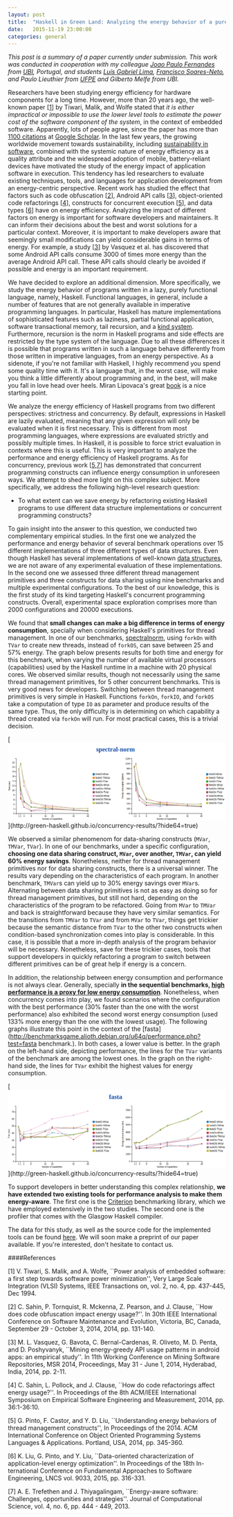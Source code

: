 ```yaml
---
layout: post
title:  "Haskell in Green Land: Analyzing the energy behavior of a purely functional language"
date:   2015-11-19 23:00:00
categories: general
---
```


*This post is a summary of a paper currently under submission. This work was conducted in cooperation with my colleague [Joao Paulo Fernandes](http://www.di.ubi.pt/~jpf/) from [UBI](http://www.ubi.pt), Portugal, and students [Luís Gabriel Lima](https://twitter.com/_luisgabriel), [Francisco Soares-Neto](https://sites.google.com/a/cin.ufpe.br/frsoares/), and Paulo Lieuthier from [UFPE](http://www.ufpe.br) and Gilberto Melfe from UBI.* 

Researchers have been studying energy efficiency for hardware components for a long time. However, more than 20 years ago, the well-known paper [[1](http://ieeexplore.ieee.org/xpl/articleDetails.jsp?arnumber=335012)] by Tiwari, Malik, and Wolfe stated that *it is either impractical or impossible to use the lower level tools to estimate the power cost of the software component of the system*, in the context of embedded software. Apparently, lots of people agree, since the paper has more than [1100 citations](https://scholar.google.com.br/scholar?cites=11094575625336609457&as_sdt=2005&sciodt=0,5&hl=pt-BR) at [Google Scholar](http://scholar.google.com). In the last few years, the growing worldwide movement towards sustainability, including [sustainability in software](http://sustainabilitydesign.org/), combined with the systemic nature of energy efficiency as a quality attribute and the widespread adoption of mobile, battery-reliant devices have motivated the study of the energy impact of application software in execution. This tendency has led researchers to evaluate existing techniques, tools, and languages for application development from an energy-centric perspective. Recent work has studied the effect that factors such as code obfuscation [[2](http://dx.doi.org/10.1109/ICSME.2014.35)], Android API calls [[3](http://dx.doi.org/10.1145/2597073.2597085)], object-oriented code refactorings [[4](http://dx.doi.org/10.1145/2652524.2652538)], constructs for concurrent execution [[5](http://dx.doi.org/10.1145/2714064.2660235)], and data types [[6](http://doi.org/10.1007/978-3-662-46675-9_21)] have on energy efficiency. Analyzing the impact of different factors on energy is important for software developers and maintainers. It can inform their decisions about the best and worst solutions for a particular context. Moreover, it is important to make developers aware that seemingly small modifications can yield considerable gains in terms of energy. For example, a study [[3](http://dx.doi.org/10.1145/2597073.2597085)] by Vasquez et al. has discovered that some Android API calls consume 3000 of times more energy than the average Android API call. These API calls should clearly be avoided if possible and energy is an important requirement.

We have decided to explore an additional dimension. More specifically, we study the energy behavior of programs written in a lazy, purely functional language, namely, Haskell. Functional languages, in general, include a number of features that are not generally available in imperative programming languages. In particular, Haskell has mature implementations of sophisticated features such as laziness, partial functional application, software transactional memory, tail recursion, and a [kind system](https://en.wikipedia.org/wiki/Kind_(type_theory)). Furthermore, recursion is the norm in Haskell programs and side effects are restricted by the type system of the language. Due to all these differences it is possible that programs written in such a language behave differently from those written in imperative languages, from an energy perspective. As a sidenote, if you're not familiar with Haskell, I highly recommend you spend some quality time with it. It's a language that, in the worst case, will make you think a little differently about programming and, in the best, will make you fall in love head over heels. Miran Lipovaca's great [book](http://learnyouahaskell.com/chapters) is a nice starting point.

We analyze the energy efficiency of Haskell programs from two different perspectives: strictness and concurrency. By default, expressions in Haskell are lazily evaluated, meaning that any given expression will only be evaluated when it is first necessary. This is different from most programming languages, where expressions are evaluated strictly and possibly multiple times. In Haskell, it is possible to force strict evaluation in contexts where this is useful. This is very important to analyze the performance and energy efficiency of Haskell programs. As for concurrency, previous work [[5](http://dx.doi.org/10.1145/2714064.2660235),[7](http://dx.doi.org/10.1016/j.jocs.2013.01.005)] has demonstrated that concurrent programming constructs can influence energy consumption in unforeseen ways. We attempt to shed more light on this complex subject. More specifically, we address the following high-level research question:

- To what extent can we save energy by refactoring existing Haskell programs to use different data structure implementations or concurrent programming constructs?

To gain insight into the answer to this question, we conducted two complementary empirical studies. In the first one we analyzed the performance and energy behavior of several benchmark operations over 15 different implementations of three different types of data structures. Even though Haskell has several implementations of well-known [data structures](https://hackage.haskell.org/package/EdisonAPI-1.3/docs/Data-Edison.html), we are not aware of any experimental evaluation of these implementations. In the second one we assessed three different thread management primitives and three constructs for data sharing using nine benchmarks and multiple experimental configurations. To the best of our knowledge, this is the first study of its kind targeting Haskell's concurrent programming constructs. Overall, experimental space exploration comprises more than 2000 configurations and 20000 executions.

We found that **small changes can make a big difference in terms of energy consumption**, specially when considering Haskell's primitives for thread management. In one of our benchmarks, [spectralnorm](http://benchmarksgame.alioth.debian.org/u64q/performance.php?test=spectralnorm), using ``forkOn`` with ``TVar`` to create new threads, instead of ``forkOS``, can save between 25 and 57% energy. The graph below presents results for both time and energy for this benchmark, when varying the number of available virtual processors (capabilities) used by the Haskell runtime in a machine with 20 physical cores. We observed similar results, though not necessarily using the same thread management primitives, for 5 other concurrent benchmarks. This is very good news for developers. Switching between thread management primitives is very simple in Haskell. Functions ``forkOn``, ``forkIO``, and ``forkOS`` take a computation of type ``IO`` as parameter and produce results of the same type. Thus, the only difficulty is in determining on which capability a thread created via ``forkOn`` will run. For most practical cases, this is a trivial decision.

[![The spectral-norm benchmark.](https://raw.githubusercontent.com/fernandocastor/fernandocastor.github.io/master/images/spectral-norm.png "http://green-haskell.github.io/concurrency-results/?hide64=true")](http://green-haskell.github.io/concurrency-results/?hide64=true)
 
 
 
We observed a similar phenomenom for data-sharing constructs (``MVar``, ``TMVar``, ``TVar``). In one of our benchmarks, under a specific configuration, **choosing one data sharing construct, ``MVar``, over another, ``TMVar``, can yield 60% energy savings**. 
Nonetheless, neither for thread management primitives nor for data sharing constructs, there is a universal winner. The results vary depending on the characteristics of each program. In another benchmark, ``TMVar``s can yield up to 30% energy savings over ``MVar``s. Alternating between data sharing primitives is not as easy as doing so for thread management primitives, but still not hard, depending on the characteristics of the program to be refactored. Going from ``MVar`` to ``TMVar`` and back is straightforward because they have very similar semantics. For the transitions from ``TMVar`` to ``TVar`` and from ``MVar`` to ``TVar``, things get trickier because the semantic distance from ``TVar`` to the other two constructs when condition-based synchronization comes into play is considerable. In this case, it is possible that a more in-depth analysis of the program behavior will be necessary. Nonetheless, save for these trickier cases, tools that support developers in quickly refactoring a program to switch between different primitives can be of great help if energy is a concern.

In addition, the relationship between energy consumption and performance is not always clear. Generally, specially **in the sequential benchmarks, [high performance is a proxy for low energy consumption](http://green-haskell.github.io/data-structures-results/)**. Nonetheless, when concurrency comes into play, we found scenarios where the configuration with the best performance (30% faster than the one with the worst performance) also exhibited the second worst energy consumption (used 133% more energy than the one with the lowest usage). The following graphs illustrate this point in the context of the [fasta](http://benchmarksgame.alioth.debian.org/u64q/performance.php?test=fasta benchmark.). In both cases, a lower value is better. In the graph on the left-hand side, depicting performance, the lines for the ``TVar`` variants of the benchmark are among the lowest ones. In the graph on the right-hand side, the lines for ``TVar`` exhibit the highest values for energy consumption.

[![The fasta benchmark.](https://raw.githubusercontent.com/fernandocastor/fernandocastor.github.io/master/images/fasta.png "http://green-haskell.github.io/concurrency-results/?hide64=true")](http://green-haskell.github.io/concurrency-results/?hide64=true)



To support developers in better understanding this complex relationship, **we have extended two existing tools for performance analysis to make them energy-aware**. The first one is the [Criterion](http://hackage.haskell.org/package/criterion) benchmarking library, which we have employed extensively in the two studies. The second one is the profiler that comes with the Glasgow Haskell compiler. 

The data for this study, as well as the source code for the implemented tools can be found [here](http://green-haskell.github.io). We will soon make a preprint of our paper available. If you're interested, don't hesitate to contact us.


####References

[1] V. Tiwari, S. Malik, and A. Wolfe, ``Power analysis of embedded software: a first step towards software power minimization'', Very Large Scale Integration (VLSI) Systems, IEEE Transactions on, vol. 2, no. 4, pp. 437-445, Dec 1994.

[2] C. Sahin, P. Tornquist, R. Mckenna, Z. Pearson, and J. Clause, ``How does code obfuscation impact energy usage?''. In 30th IEEE International Conference on Software Maintenance and Evolution, Victoria, BC, Canada, September 29 - October 3, 2014, 2014, pp. 131-140.

[3] M. L. Vasquez, G. Bavota, C. Bernal-Cardenas, R. Oliveto, M. D. Penta, and D. Poshyvanyk, ``Mining energy-greedy API usage patterns in android apps: an empirical study''. In 11th Working Conference on Mining Software Repositories, MSR 2014, Proceedings, May 31 - June 1, 2014, Hyderabad, India, 2014, pp. 2-11.

[4] C. Sahin, L. Pollock, and J. Clause, ``How do code refactorings affect energy usage?''. In Proceedings of the 8th ACM/IEEE International Symposium on Empirical Software Engineering and Measurement, 2014, pp. 36:1-36:10.

[5] G. Pinto, F. Castor, and Y. D. Liu, ``Understanding energy behaviors of thread management constructs'', In Proceedings of the 2014. ACM International Conference on Object Oriented Programming Systems Languages & Applications. Portland, USA, 2014, pp. 345-360. 

[6] K. Liu, G. Pinto, and Y. Liu, ``Data-oriented characterization of application-level energy optimization''. In Proceedings of the 18th In-
ternational Conference on Fundamental Approaches to Software Engineering, LNCS vol. 9033, 2015, pp. 316-331.
 
[7] A. E. Trefethen and J. Thiyagalingam, ``Energy-aware software: Challenges, opportunities and strategies''. Journal of Computational Science, vol. 4, no. 6, pp. 444 - 449, 2013.
